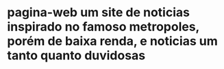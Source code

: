 # pagina-web um site de noticias inspirado no famoso metropoles, porém de baixa renda, e noticias um tanto quanto duvidosas
